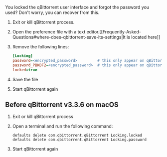 You locked the qBittorrent user interface and forgot the password you used?
Don't worry, you can recover from this.

1. Exit or kill qBittorrent process.

2. Open the preference file with a text editor.[[Frequently-Asked-Questions#where-does-qbittorrent-save-its-settings|It is located here]]<br/>

3. Remove the following lines:
    ```ini
    [Locking]
    password=<encrypted_password>         # this only appear on qBittorrent version < 4.2.0
    password_PBKDF2=<encrypted_password>  # this only appear on qBittorrent version ≥ 4.2.0
    locked=true
    ```

4. Save the file

5. Start qBittorrent again


## Before qBittorrent v3.3.6 on macOS
1. Exit or kill qBittorrent process

2. Open a terminal and run the following command:
    ```shell
    defaults delete com.qbittorrent.qBittorrent Locking.locked
    defaults delete com.qbittorrent.qBittorrent Locking.password
    ```

3. Start qBittorrent again
